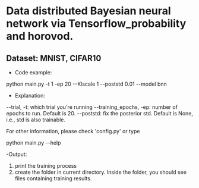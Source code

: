 # Data distributed Bayesian neural network via Tensorflow_probability and horovod.

## Dataset: MNIST, CIFAR10

- Code example:

python main.py -t 1 -ep 20 --Klscale 1 --poststd 0.01 --model bnn

- Explanation:

--trial, -t: which trial you're running
--training_epochs, -ep: number of epochs to run. Default is 20.
--poststd: fix the posterior std. Default is None, i.e., std is also trainable.

For other information, please check 'config.py' or type

python main.py --help


-Output:

1. print the training process
2. create the folder in current directory. Inside the folder, you should see files containing training results.
